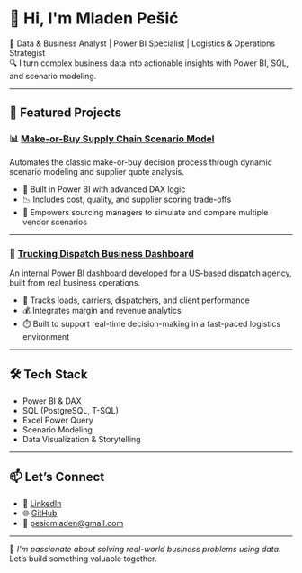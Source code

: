 
# 👋 Hi, I'm Mladen Pešić

🎯 Data & Business Analyst | Power BI Specialist | Logistics & Operations Strategist  
🔍 I turn complex business data into actionable insights with Power BI, SQL, and scenario modeling.

---

## 🚀 Featured Projects

### 📊 [Make-or-Buy Supply Chain Scenario Model](https://github.com/MladenPesic/PowerBI_MakeOrBuy)

Automates the classic make-or-buy decision process through dynamic scenario modeling and supplier quote analysis.

- 🔧 Built in Power BI with advanced DAX logic
- 📉 Includes cost, quality, and supplier scoring trade-offs
- 🧠 Empowers sourcing managers to simulate and compare multiple vendor scenarios

---

### 🚚 [Trucking Dispatch Business Dashboard](https://github.com/MladenPesic/Trucking_Business_Project)

An internal Power BI dashboard developed for a US-based dispatch agency, built from real business operations.

- 📍 Tracks loads, carriers, dispatchers, and client performance
- 💰 Integrates margin and revenue analytics
- ⏱️ Built to support real-time decision-making in a fast-paced logistics environment

---

## 🛠️ Tech Stack

- Power BI & DAX
- SQL (PostgreSQL, T-SQL)
- Excel Power Query
- Scenario Modeling
- Data Visualization & Storytelling

---

## 📫 Let’s Connect

- 💼 [LinkedIn](https://www.linkedin.com/in/mladenpesic25/)
- 🌐 [GitHub](https://github.com/MladenPesic)
- 📧 pesicmladen@gmail.com

---

🧠 *I'm passionate about solving real-world business problems using data.*  
Let’s build something valuable together.

